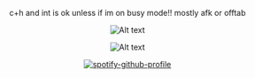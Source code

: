 
<div align="center">

c+h and int is ok unless if im on 
busy mode!! mostly afk or offtab 

<div align="center">

![Alt text](https://i.postimg.cc/HL7YZ11n/5a4db1d56f75fad4f8814ba9ecbe0721.jpg)
  
![Alt text](https://i.postimg.cc/bJ99tMJV/IMG-20250417-210115.jpg)



[![spotify-github-profile](https://spotify-github-profile.kittinanx.com/api/view?uid=314wofu4etpnb4n3jgtgwk5l4bqi&cover_image=true&theme=novatorem&show_offline=false&background_color=121212&interchange=true&bar_color=ffffff&bar_color_cover=false)](https://github.com/kittinan/spotify-github-profile)

<div align="center">
